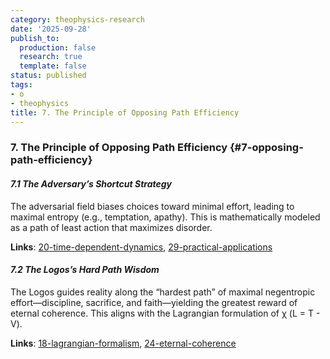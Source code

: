 ```yaml
---
category: theophysics-research
date: '2025-09-28'
publish_to:
  production: false
  research: true
  template: false
status: published
tags:
- o
- theophysics
title: 7. The Principle of Opposing Path Efficiency
---
```

   
### **7. The Principle of Opposing Path Efficiency** {#7-opposing-path-efficiency}   
   
#### _7.1 The Adversary’s Shortcut Strategy_   
   
The adversarial field biases choices toward minimal effort, leading to maximal entropy (e.g., temptation, apathy). This is mathematically modeled as a path of least action that maximizes disorder.   
   
**Links**: [20-time-dependent-dynamics](#20-time-dependent-dynamics), [29-practical-applications](#29-practical-applications)   
   
#### _7.2 The Logos’s Hard Path Wisdom_   
   
The Logos guides reality along the “hardest path” of maximal negentropic effort—discipline, sacrifice, and faith—yielding the greatest reward of eternal coherence. This aligns with the Lagrangian formulation of χ (L = T - V).   
   
**Links**: [18-lagrangian-formalism](#18-lagrangian-formalism), [24-eternal-coherence](#24-eternal-coherence)
